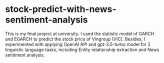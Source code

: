 # stock-predict-with-news-sentiment-analysis
This is my final project at university. 
I used the statistic model of GARCH and EGARCH to predict the stock price of Vingroup (VIC). 
Besides, I experimented with applying OpenAI API and gpt-3.5-turbo model for 2 linguistic language tasks, including Entity relationship extraction and News sentiment analysis.
